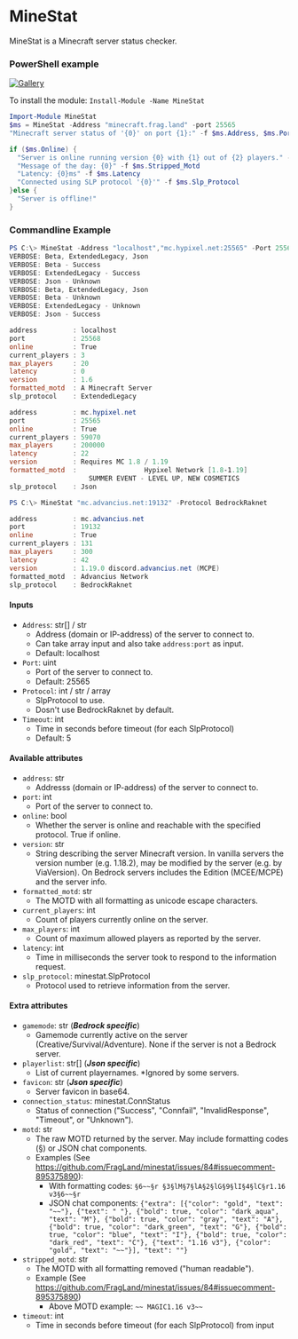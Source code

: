 # MineStat

MineStat is a Minecraft server status checker.

### PowerShell example

[![Gallery](https://img.shields.io/powershellgallery/v/MineStat?color=blue&label=PowerShell%20module&style=plastic)](https://www.powershellgallery.com/packages/MineStat/)

To install the module: `Install-Module -Name MineStat`

```powershell
Import-Module MineStat
$ms = MineStat -Address "minecraft.frag.land" -port 25565
"Minecraft server status of '{0}' on port {1}:" -f $ms.Address, $ms.Port

if ($ms.Online) {
  "Server is online running version {0} with {1} out of {2} players." -f $ms.Version, $ms.Current_Players, $ms.Max_Players
  "Message of the day: {0}" -f $ms.Stripped_Motd
  "Latency: {0}ms" -f $ms.Latency
  "Connected using SLP protocol '{0}'" -f $ms.Slp_Protocol
}else {
  "Server is offline!"
}
```

### Commandline Example

```powershell
PS C:\> MineStat -Address "localhost","mc.hypixel.net:25565" -Port 25568 -Protocol Beta,Extendedlegacy,Json -Timeout 2 -verbose
VERBOSE: Beta, ExtendedLegacy, Json
VERBOSE: Beta - Success
VERBOSE: ExtendedLegacy - Success
VERBOSE: Json - Unknown
VERBOSE: Beta, ExtendedLegacy, Json
VERBOSE: Beta - Unknown
VERBOSE: ExtendedLegacy - Unknown
VERBOSE: Json - Success

address         : localhost
port            : 25568
online          : True
current_players : 3
max_players     : 20
latency         : 0
version         : 1.6
formatted_motd  : A Minecraft Server
slp_protocol    : ExtendedLegacy

address         : mc.hypixel.net
port            : 25565
online          : True
current_players : 59070
max_players     : 200000
latency         : 22
version         : Requires MC 1.8 / 1.19
formatted_motd  :                 Hypixel Network [1.8-1.19]
                    SUMMER EVENT - LEVEL UP, NEW COSMETICS
slp_protocol    : Json

PS C:\> MineStat "mc.advancius.net:19132" -Protocol BedrockRaknet

address         : mc.advancius.net
port            : 19132
online          : True
current_players : 131
max_players     : 300
latency         : 42
version         : 1.19.0 discord.advancius.net (MCPE)
formatted_motd  : Advancius Network
slp_protocol    : BedrockRaknet
```
#### Inputs

- `Address`: str[] / str
  - Address (domain or IP-address) of the server to connect to. 
  - Can take array input and also take `address:port` as input.
  - Default: localhost
- `Port`: uint
  - Port of the server to connect to.
  - Default: 25565
- `Protocol`: int / str / array
  - SlpProtocol to use.
  - Dosn't use BedrockRaknet by default.
- `Timeout`: int
  - Time in seconds before timeout (for each SlpProtocol)
  - Default: 5

#### Available attributes

- `address`: str
  - Addresss (domain or IP-address) of the server to connect to.
- `port`: int
  - Port of the server to connect to.
- `online`: bool
  - Whether the server is online and reachable with the specified protocol. True if online.
- `version`: str
  - String describing the server Minecraft version. In vanilla servers the version number (e.g. 1.18.2),
    may be modified by the server (e.g. by ViaVersion). On Bedrock servers includes the Edition (MCEE/MCPE)
    and the server info.
- `formatted_motd`: str
  - The MOTD with all formatting as unicode escape characters.
- `current_players`: int
  - Count of players currently online on the server.
- `max_players`: int
  - Count of maximum allowed players as reported by the server.
- `latency`: int
  - Time in milliseconds the server took to respond to the information request.
- `slp_protocol`: minestat.SlpProtocol
  - Protocol used to retrieve information from the server.

#### Extra attributes

- `gamemode`: str (**_Bedrock specific_**)
  - Gamemode currently active on the server (Creative/Survival/Adventure). None if the server is not a Bedrock server.
- `playerlist`: str[] (**_Json specific_**)
  - List of current playernames. \*Ignored by some servers.
- `favicon`: str (**_Json specific_**)
  - Server favicon in base64.
- `connection_status`: minestat.ConnStatus
  - Status of connection ("Success", "Connfail", "InvalidResponse", "Timeout", or "Unknown").
- `motd`: str
  - The raw MOTD returned by the server. May include formatting codes (§) or JSON chat components.
  - Examples (See https://github.com/FragLand/minestat/issues/84#issuecomment-895375890):
    - With formatting codes: `§6~~§r §3§lM§7§lA§2§lG§9§lI§4§lC§r1.16 v3§6~~§r`
    - JSON chat components: `{"extra": [{"color": "gold", "text": "~~"}, {"text": " "}, {"bold": true, "color": "dark_aqua", "text": "M"}, {"bold": true, "color": "gray", "text": "A"}, {"bold": true, "color": "dark_green", "text": "G"}, {"bold": true, "color": "blue", "text": "I"}, {"bold": true, "color": "dark_red", "text": "C"}, {"text": "1.16 v3"}, {"color": "gold", "text": "~~"}], "text": ""}`
- `stripped_motd`: str
  - The MOTD with all formatting removed ("human readable").
  - Example (See https://github.com/FragLand/minestat/issues/84#issuecomment-895375890)
    - Above MOTD example: `~~ MAGIC1.16 v3~~`
- `timeout`: int
  - Time in seconds before timeout (for each SlpProtocol) from input
